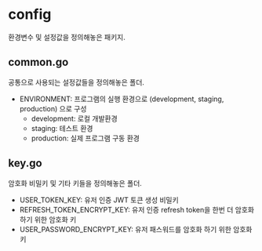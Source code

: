 # config

환경변수 및 설정값을 정의해놓은 패키지.

## common.go

공통으로 사용되는 설정값들을 정의해놓은 폴더.


* ENVIRONMENT: 프로그램의 실행 환경으로 (development, staging, production) 으로 구성
    * development: 로컬 개발환경
    * staging: 테스트 환경
    * production: 실제 프로그램 구동 환경

## key.go 

암호화 비밀키 및 기타 키들을 정의해놓은 폴더.

* USER_TOKEN_KEY: 유저 인증 JWT 토큰 생성 비밀키
* REFRESH_TOKEN_ENCRYPT_KEY: 유저 인증 refresh token을 한번 더 암호화 하기 위한 암호화 키
* USER_PASSWORD_ENCRYPT_KEY: 유저 패스워드를 암호화 하기 위한 암호화 키